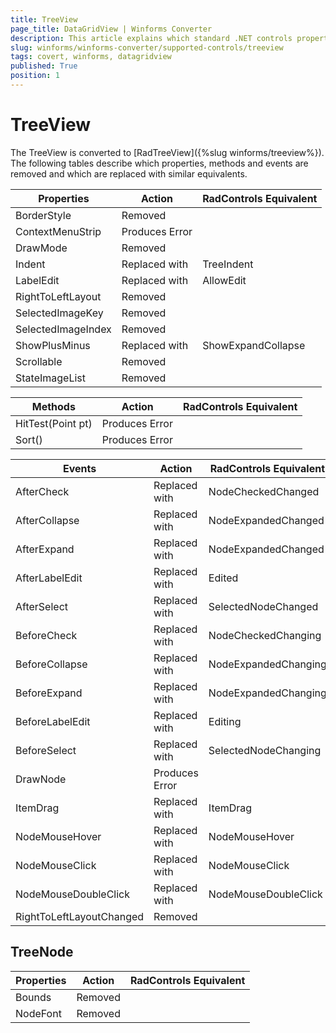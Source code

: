 ```yaml
---
title: TreeView
page_title: DataGridView | Winforms Converter
description: This article explains which standard .NET controls properties are removed and which are replaced with similar equivalents. 
slug: winforms/winforms-converter/supported-controls/treeview
tags: covert, winforms, datagridview
published: True
position: 1
---
```


# TreeView

The TreeView is converted to [RadTreeView]({%slug winforms/treeview%}). The following tables describe which properties, methods and events are removed and which are replaced with similar equivalents.

|Properties|Action|RadControls Equivalent|
|---|---|---|
|BorderStyle|Removed|   | 
|ContextMenuStrip|Produces Error|   | 
|DrawMode|Removed|   | 
|Indent|Replaced with|TreeIndent| 
|LabelEdit|Replaced with|AllowEdit| 
|RightToLeftLayout|Removed|   | 
|SelectedImageKey|Removed|   | 
|SelectedImageIndex|Removed|   | 
|ShowPlusMinus |Replaced with|ShowExpandCollapse|
|Scrollable|Removed|   | 
|StateImageList|Removed|   | 


|Methods|Action|RadControls Equivalent|
|---|---|---|
|HitTest(Point pt)|Produces Error|   | 
|Sort()|Produces Error|   | 

|Events|Action|RadControls Equivalent|
|---|---|---|
|AfterCheck|Replaced with|NodeCheckedChanged| 
|AfterCollapse|Replaced with|NodeExpandedChanged| 
|AfterExpand|Replaced with|NodeExpandedChanged| 
|AfterLabelEdit|Replaced with|Edited| 
|AfterSelect|Replaced with|SelectedNodeChanged| 
|BeforeCheck|Replaced with|NodeCheckedChanging| 
|BeforeCollapse|Replaced with|NodeExpandedChanging| 
|BeforeExpand|Replaced with|NodeExpandedChanging| 
|BeforeLabelEdit|Replaced with|Editing|
|BeforeSelect|Replaced with|SelectedNodeChanging| 
|DrawNode|Produces Error|   | 
|ItemDrag|Replaced with|ItemDrag| 
|NodeMouseHover|Replaced with|NodeMouseHover| 
|NodeMouseClick|Replaced with|NodeMouseClick| 
|NodeMouseDoubleClick|Replaced with|NodeMouseDoubleClick| 
|RightToLeftLayoutChanged|Removed|   | 


## TreeNode

|Properties|Action|RadControls Equivalent|
|---|---|---|
|Bounds|Removed|   | 
|NodeFont|Removed|   | 